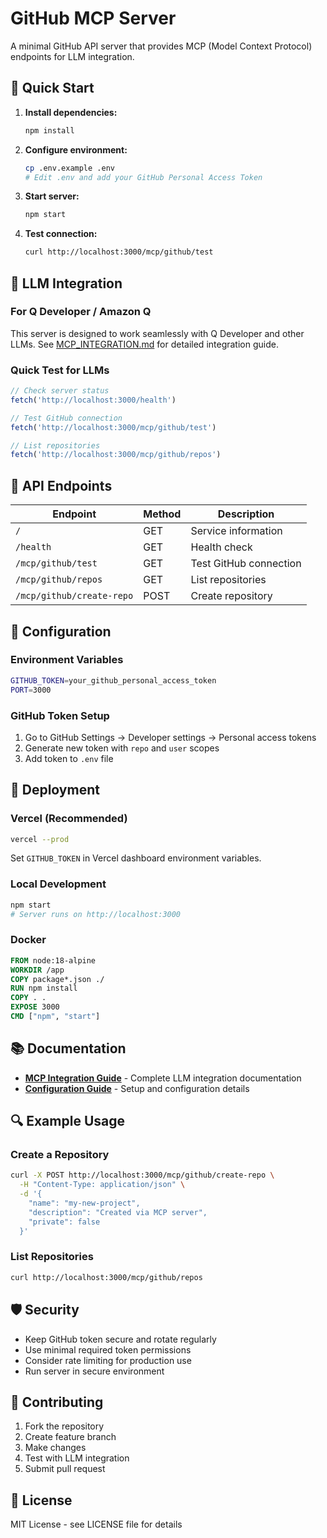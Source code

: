 # GitHub MCP Server

A minimal GitHub API server that provides MCP (Model Context Protocol) endpoints for LLM integration.

## 🚀 Quick Start

1. **Install dependencies:**
   ```bash
   npm install
   ```

2. **Configure environment:**
   ```bash
   cp .env.example .env
   # Edit .env and add your GitHub Personal Access Token
   ```

3. **Start server:**
   ```bash
   npm start
   ```

4. **Test connection:**
   ```bash
   curl http://localhost:3000/mcp/github/test
   ```

## 🤖 LLM Integration

### For Q Developer / Amazon Q
This server is designed to work seamlessly with Q Developer and other LLMs. See [MCP_INTEGRATION.md](./MCP_INTEGRATION.md) for detailed integration guide.

### Quick Test for LLMs
```javascript
// Check server status
fetch('http://localhost:3000/health')

// Test GitHub connection  
fetch('http://localhost:3000/mcp/github/test')

// List repositories
fetch('http://localhost:3000/mcp/github/repos')
```

## 📡 API Endpoints

| Endpoint | Method | Description |
|----------|--------|-------------|
| `/` | GET | Service information |
| `/health` | GET | Health check |
| `/mcp/github/test` | GET | Test GitHub connection |
| `/mcp/github/repos` | GET | List repositories |
| `/mcp/github/create-repo` | POST | Create repository |

## 🔧 Configuration

### Environment Variables
```bash
GITHUB_TOKEN=your_github_personal_access_token
PORT=3000
```

### GitHub Token Setup
1. Go to GitHub Settings → Developer settings → Personal access tokens
2. Generate new token with `repo` and `user` scopes
3. Add token to `.env` file

## 🚀 Deployment

### Vercel (Recommended)
```bash
vercel --prod
```
Set `GITHUB_TOKEN` in Vercel dashboard environment variables.

### Local Development
```bash
npm start
# Server runs on http://localhost:3000
```

### Docker
```dockerfile
FROM node:18-alpine
WORKDIR /app
COPY package*.json ./
RUN npm install
COPY . .
EXPOSE 3000
CMD ["npm", "start"]
```

## 📚 Documentation

- **[MCP Integration Guide](./MCP_INTEGRATION.md)** - Complete LLM integration documentation
- **[Configuration Guide](./MCP_CONFIG.md)** - Setup and configuration details

## 🔍 Example Usage

### Create a Repository
```bash
curl -X POST http://localhost:3000/mcp/github/create-repo \
  -H "Content-Type: application/json" \
  -d '{
    "name": "my-new-project",
    "description": "Created via MCP server",
    "private": false
  }'
```

### List Repositories
```bash
curl http://localhost:3000/mcp/github/repos
```

## 🛡️ Security

- Keep GitHub token secure and rotate regularly
- Use minimal required token permissions
- Consider rate limiting for production use
- Run server in secure environment

## 🤝 Contributing

1. Fork the repository
2. Create feature branch
3. Make changes
4. Test with LLM integration
5. Submit pull request

## 📄 License

MIT License - see LICENSE file for details
